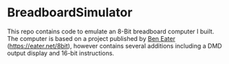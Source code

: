 # BreadboardSimulator

This repo contains code to emulate an 8-Bit breadboard computer I built.
The computer is based on a project published by [Ben Eater](https://github.com/beneater) (https://eater.net/8bit), however contains several additions including a DMD output display and 16-bit instructions.


